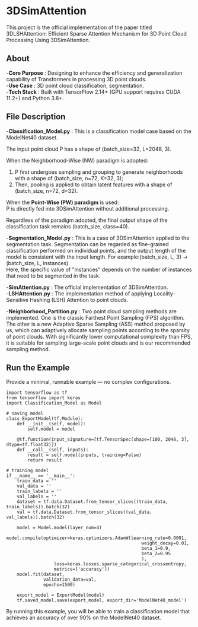 # 3DSimAttention
This project is the official implementation of the paper titled 3DLSHAttention: Efficient Sparse Attention Mechanism for 3D Point Cloud Processing Using 3DSimAttention.
## About
-**Core Purpose** : Designing to enhance the efficiency and generalization capability of Transformers in processing 3D point clouds.  
-**Use Case** : 3D point cloud classification, segmentation.  
-**Tech Stack** : Built with TensorFlow 2.14+ (GPU support requires CUDA 11.2+) and Python 3.8+.  
## File Description
-**Classification_Model.py** : This is a classification model case based on the ModelNet40 dataset.  

The input point cloud P has a shape of (batch_size=32, L=2048, 3).  

When the Neighborhood-Wise (NW) paradigm is adopted:  
1. P first undergoes sampling and grouping to generate neighborhoods with a shape of (batch_size, n=72, K=32, 3);  
2. Then, pooling is applied to obtain latent features with a shape of (batch_size, n=72, d=32).  


When the **Point-Wise (PW) paradigm** is used:  
P is directly fed into 3DSimAttention without additional processing.  

Regardless of the paradigm adopted, the final output shape of the classification task remains (batch\_size, class=40).

-**Segmentation_Model.py** : This is a case of 3DSimAttention applied to the segmentation task. Segmentation can be regarded as fine-grained classification performed on individual points, and the output length of the model is consistent with the input length. For example:(batch_size, L, 3) -> (batch_size, L, instances).  
Here, the specific value of "instances" depends on the number of instances that need to be segmented in the task.  

-**SimAttention.py** : The official implementation of 3DSimAttention.  
-**LSHAttention.py** : The implementation method of applying Locality-Sensitive Hashing (LSH) Attention to point clouds.  

-**Neighborhood_Partition.py** :  Two point cloud sampling methods are implemented. One is the classic Farthest Point Sampling (FPS) algorithm. The other is a new Adaptive Sparse Sampling (ASS) method proposed by us, which can adaptively allocate sampling points according to the sparsity of point clouds. With significantly lower computational complexity than FPS, it is suitable for sampling large-scale point clouds and is our recommended sampling method.  

## Run the Example
Provide a minimal, runnable example — no complex configurations.  
```
import tensorflow as tf
from tensorflow import keras
import Classification_Model as Model

# saving model
class ExportModel(tf.Module):
    def __init__(self, model):
        self.model = model

    @tf.function(input_signature=[tf.TensorSpec(shape=[100, 2048, 3], dtype=tf.float32)])
    def __call__(self, inputs):
        result = self.model(inputs, training=False)
        return result

# training model
if __name__ == '__main__':
    train_data = ''
    val_data = ''
    train_labels = ''
    val_labels = ''
    dataset = tf.data.Dataset.from_tensor_slices((train_data, train_labels)).batch(32)
    val = tf.data.Dataset.from_tensor_slices((val_data, val_labels)).batch(32)

    model = Model.model(layer_num=4)
    model.compile(optimizer=keras.optimizers.AdamW(learning_rate=0.0001,
                                                   weight_decay=0.01,
                                                   beta_1=0.9,
                                                   beta_2=0.95
                                                   ),
                  loss=keras.losses.sparse_categorical_crossentropy,
                  metrics=['accuracy'])
    model.fit(dataset,
              validation_data=val,
              epochs=1500)

    export_model = ExportModel(model)
    tf.saved_model.save(export_model, export_dir='ModelNet40_model')
```

By running this example, you will be able to train a classification model that achieves an accuracy of over 90% on the ModelNet40 dataset.

